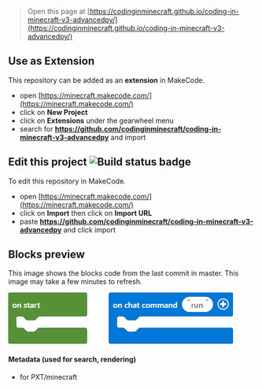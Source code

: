 
> Open this page at [https://codinginminecraft.github.io/coding-in-minecraft-v3-advancedpy/](https://codinginminecraft.github.io/coding-in-minecraft-v3-advancedpy/)

## Use as Extension

This repository can be added as an **extension** in MakeCode.

* open [https://minecraft.makecode.com/](https://minecraft.makecode.com/)
* click on **New Project**
* click on **Extensions** under the gearwheel menu
* search for **https://github.com/codinginminecraft/coding-in-minecraft-v3-advancedpy** and import

## Edit this project ![Build status badge](https://github.com/codinginminecraft/coding-in-minecraft-v3-advancedpy/workflows/MakeCode/badge.svg)

To edit this repository in MakeCode.

* open [https://minecraft.makecode.com/](https://minecraft.makecode.com/)
* click on **Import** then click on **Import URL**
* paste **https://github.com/codinginminecraft/coding-in-minecraft-v3-advancedpy** and click import

## Blocks preview

This image shows the blocks code from the last commit in master.
This image may take a few minutes to refresh.

![A rendered view of the blocks](https://github.com/codinginminecraft/coding-in-minecraft-v3-advancedpy/raw/master/.github/makecode/blocks.png)

#### Metadata (used for search, rendering)

* for PXT/minecraft
<script src="https://makecode.com/gh-pages-embed.js"></script><script>makeCodeRender("{{ site.makecode.home_url }}", "{{ site.github.owner_name }}/{{ site.github.repository_name }}");</script>
